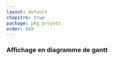 ```yaml
---
layout: default
chapitre: true
package: pkg_projets
order: 649
---
```


### Affichage en diagramme de gantt

<!-- TODO backend-3 :  pkg_projets - Affichage en diagramme de gantt

- Utilisation de library : https://mermaid.js.org/syntax/gantt.html

  -->